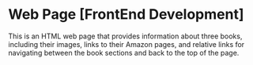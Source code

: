 # Web Page [FrontEnd Development]

This is an HTML web page that provides information about three books, including their images, links to their Amazon pages, and relative links for navigating between the book sections and back to the top of the page.

